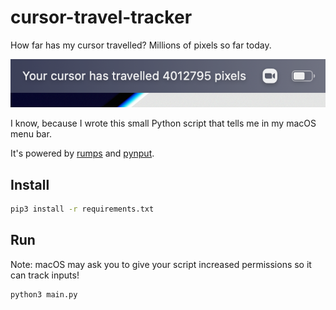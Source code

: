 # cursor-travel-tracker

How far has my cursor travelled? Millions of pixels so far today.

![macOS menu bar: your cursor has travelled four million pixels](https://github.com/healeycodes/cursor-travel-tracker/blob/main/preview.png)

I know, because I wrote this small Python script that tells me in my macOS menu bar.

It's powered by [rumps](https://github.com/jaredks/rumps) and [pynput](https://pynput.readthedocs.io/en/latest/).

## Install

```bash
pip3 install -r requirements.txt
```

## Run

Note: macOS may ask you to give your script increased permissions so it can track inputs!

```bash
python3 main.py
```
